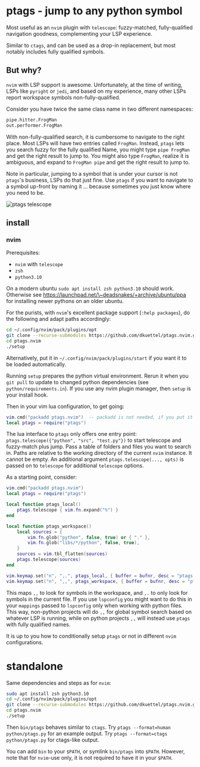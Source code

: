 # ptags - jump to any python symbol

Most useful as an `nvim` plugin with `telescope`: fuzzy-matched,
fully-qualified navigation goodness, complementing your LSP experience.

Similar to `ctags`, and can be used as a drop-in replacement, but most
notably includes fully qualified symbols.

## But why?

`nvim` with LSP support is awesome. Unfortunately, at the time of
writing, LSPs like `pyright` or `jedi`, and based on my experience, many
other LSPs report workspace symbols non-fully-qualified.

Consider you have twice the same class name in two different namespaces:

``` python
pipe.hitter.FrogMan
out.performer.FrogMan
```

With non-fully-qualified search, it is cumbersome to navigate to the
right place. Most LSPs will have two entries called `FrogMan`. Instead,
`ptags` lets you search fuzzy for the fully qualified Name, you might
type `pipe FrogMan` and get the right result to jump to. You might also
type `FrogMan`, realize it is ambiguous, and expand to `FrogMan pipe`
and get the right result to jump to.

Note in particular, jumping to a symbol that is under your cursor is not
`ptags`'s business, LSPs do that just fine. Use `ptags` if you want to
navigate to a symbol up-front by naming it ... because sometimes you
just know where you need to be.

![ptags telescope](./ptags-telescope.png "ptags telescope")

## install

### nvim

Prerequisites:

-   `nvim` with `telescope`
-   `zsh`
-   `python3.10`

On a modern ubuntu `sudo apt install zsh python3.10` should work.
Otherwise see https://launchpad.net/\~deadsnakes/+archive/ubuntu/ppa for
installing newer pythons on an older ubuntu.

For the purists, with `nvim`'s excellent package support
(`:help packages`), do the following and adapt paths accordingly:

``` zsh
cd ~/.config/nvim/pack/plugins/opt
git clone --recurse-submodules https://github.com/dkuettel/ptags.nvim.git
cd ptags.nvim
./setup
```

Alternatively, put it in `~/.config/nvim/pack/plugins/start` if you want
it to be loaded automatically.

Running `setup` prepares the python virtual environment. Rerun it when
you `git pull` to update to changed python dependencies (see
`python/requirements.in`). If you use any nvim plugin manager, then
`setup` is your install hook.

Then in your vim lua configuration, to get going:

``` lua
vim.cmd("packadd ptags.nvim")  -- packadd is not needed, if you put it into the "start" folder instead of "opt" above
local ptags = require("ptags")
```

The lua interface to `ptags` only offers one entry point:
`ptags.telescope({"python", "src", "test.py"})` to start telescope and
fuzzy-match plus jump. Pass a table of folders and files you want to
search in. Paths are relative to the working directory of the current
`nvim` instance. It cannot be empty. An additional argument
`ptags.telescope(..., opts)` is passed on to `telescope` for additional
`telescope` options.

As a starting point, consider:

``` lua
vim.cmd("packadd ptags.nvim")
local ptags = require("ptags")

local function ptags_local()
    ptags.telescope { vim.fn.expand("%") }
end

local function ptags_workspace()
    local sources = {
        vim.fn.glob("python", false, true) or { "." },
        vim.fn.glob("libs/*/python", false, true),
    }
    sources = vim.tbl_flatten(sources)
    ptags.telescope(sources)
end

vim.keymap.set("n", ",.", ptags_local, { buffer = bufnr, desc = "ptags local symbols" })
vim.keymap.set("n", ",,", ptags_workspace, { buffer = bufnr, desc = "ptags workspace symbols" })
```

This maps `,,` to look for symbols in the workspace, and `,.` to only
look for symbols in the current file. If you use `lspconfig` you might
want to do this in your `mappings` passed to `lspconfig` only when
working with python files. This way, non-python projects will do `,,`
for global symbol search based on whatever LSP is running, while on
python projects `,,` will instead use `ptags` with fully qualified
names.

It is up to you how to conditionally setup `ptags` or not in different
`nvim` configurations.

# standalone

Same dependencies and steps as for `nvim`:

``` zsh
sudo apt install zsh python3.10
cd ~/.config/nvim/pack/plugins/opt
git clone --recurse-submodules https://github.com/dkuettel/ptags.nvim.git
cd ptags.nvim
./setup
```

Then `bin/ptags` behaves similar to `ctags`. Try
`ptags --format=human python/ptags.py` for an example output. Try
`ptags --format=ctags python/ptags.py` for ctags-like output.

You can add `bin` to your `$PATH`, or symlink `bin/ptags` into `$PATH`.
However, note that for `nvim`-use only, it is not required to have it in
your `$PATH`.

